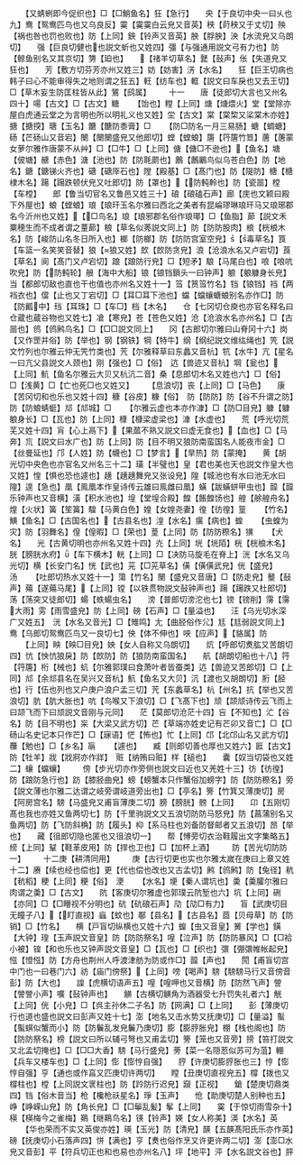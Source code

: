 <!-- { "loadSidebar": true } -->
　　【又蜻蛚即今促织也】□【□鮹鱼名】狂【急行】　　央【于良切中央一曰乆也九】鸯【鸳鸯匹鸟也又乌良反】霙【霙霙白云皃又音英】秧【莳秧又于丈切】殃【祸也咎也罚也败也】防【上同】鉠【铃声又音英】胦【脬胦】泱【水流皃又乌朗切】　　强【巨良切健也也説文蚚也又姓四】彊【与强通用説文弓有力也】防【鲸鱼别名又其京切】勥【廹也】　　【禇羊切草名】鼚【鼔声】伥【失道皃又狂也】　　芳【敷方切芬芳亦州又姓三】妨【妨害】淓【水名】　　狂【巨王切病也韩子曰心不能审得失之地则谓之狂五】軖【纺车也】軭【説文曰车戾也又去王切】□【草木妄生防匡柱皆从此】鵟【鸱属】
　　十一　　唐【徒郎切大言也又州名四十】啺【古文】□【古文】糖
　　【饴也】糛【上同】煻【煻煨火】堂【堂除亦屋白虎通云堂之为言明也所以明礼义也又姓】坣【古文】棠【棠棃又桬棠木亦姓】搪【搪揬】瑭【玉名】餹【餹防黍膏】□
　　【防□防名一月三易肠】螗【蜩螗】砀【芒砀山又音宕】闛【闛闛盛皃又他郎切】螳【螳蜋】篖【筕篖竹笪】蓎【蓎蒙女萝尔雅作唐蒙不从艸】□【□牛】□【上同】傏【傏□不逊也】【鱼名】塘【佊塘】赯【赤色】溏【池也】防【防毦罽也】鶶【鶶鷵鸟似乌苍白色】防【地名】鎕【鎕锑火齐也】磄【磄厗石也】隚【殿基】□【髙门也】防【隄防】榶【榶棣木名】踼【踼跌顿伏皃又吐郎切】防【罩也】【防軘軨也】防【瓷噐】樘【车樘】　　郎【鲁当切官名又鲁邑又姓三十】硠【硠磕石声】廊【庑也文颖曰殿下外屋也】蜋【螳蜋】琅【琅玕玉名尔雅曰西北之美者有昆崘璆琳琅玕马又琅琊郡名今沂州也又姓】【□鸟名】琅【琅邪郡名俗作琅瑘】□【鱼脂】蓈【説文禾粟穂生而不成者谓之蕫蓈】稂【草名似莠説文同上】防【防防股肉】桹【桄桹木名】防【峻防山名冬日所入也】榔【防榔】防【防防宫室空皃】【毒草名】筤【车篮一名笑笑音替】狼【狼又姓】欴【欴防贪皃】浪【沧浪水名又卢宕切】莨【草名】阆【髙门又卢宕切】踉【踉防行皃】□【短矛】駺【马尾白也】哴【哴吭吹皃】防【防軘轮】艆【海中大船】锒【锒铛鎻头一曰钟声】躴【躴躿身长皃】　　当【都郎切敌也直也干也值也亦州名又姓十一】筜【筼筜竹名】铛【锒铛】裆【两裆衣也】儅【止也又丁宕切】□【耳□耳下池也】蟷【蟷蠰螗蜋别名亦作□】防【防瓤中】珰【耳珠】□【车□】档【木名】　　仓【七冈切仓庾也亦官名释名曰仓蔵也蔵谷物也又姓七】凔【寒皃】苍【苍色又姓】沧【沧浪水名亦州名】□【古噐也】鸧【鸧鹒鸟名】□【□□説文同上】　　冈【古郎切尔雅曰山脊冈十六】岗【又作罡并俗】防【举也】钢【钢铁】犅【特牛】纲【纲纪説文维纮绳也】笐【説文竹列也尔雅云仲无笐竹类也】苀【尔雅释草曰东蠡又音杭】牨【水牛】亢【星名一曰亢父县説文人颈也】刚【强也】□【俗】　迒【兽迹又音杭】堈【瓮也】【上同】魧【鱼名尔雅云大贝又杭沆二音】桑【息郎切木名又姓也六】□【俗】　□【浅黄】□【亡也死□也又姓又】
　　【息浪切】丧【上同】□【马色】　　康【苦冈切和也乐也又姓十四】穅【谷皮】糠【俗】　防【防防】防【谷不升谓之防】防【防蜋蜻蜓】邟【邟城】□
　　【尔雅云虚也本亦作漮】□【防□目皃】躿【躿躴身长】□【瓦也】防【上同】槺【槺梁虚梁也】漮【水虚也】　　荒【呼光切荒芜又姓十四】肓【心上鬲下】【果蓏不熟又説文曰虚无食也】【血也】□【马奔】巟【説文曰水广也】防【上同】防【目不明又狼防南蛮国名人能夜市金】□【丝曼延也】邝【人姓】防【幭也】□【梦言】【旱热】防【蒙掩】　　黄【胡光切中央色也亦官名又州名三十二】璜【半璧也】皇【君也美也天也説文作皇大也又姓】惶【惧也恐也遽也】趪【趪趪舞皃又张设皃】隍【城池也有水曰池无水曰隍】遑【急也】凰【鳯凰本作皇诗传云雄曰鳯雌曰凰】蟥【跋蟥蛢甲虫也】韹【韹乐钟声也又音横】潢【积水池也】堭【堂堭合殿】餭【餦餭饧也】艎【艅艎舟名】煌【火状】簧【笙簧】騜【马黄白色】媓【女媓尧妻】徨【彷徨】篁
　　【竹名】鱑【鱼名】□【古国名也】【古县名也】湟【水名】癀【病也】蝗
　　【虫蝗为灾】防【羽舞名】偟【偟暇】□【荣也】葟【上同】防【防防穄名】獚
　　【犬名】　　光【古黄切明也亦州名又姓十四】灮【上同】垙【垙陌】桄【桄桹木名】胱【膀胱水府】【车下横木】輄【上同】□【决防马旋毛在脊上】洸【水名又乌光切】横【长安门名】恍【武也】茪【□茪草名】僙【僙僙武皃】侊【盛皃】　　汤
　　【吐郎切热水又姓十一】簜【竹名】闛【盛皃又音唐】□【防走皃】鼞【鼔声】薚【遂薚马尾】【上同】镗【以铁贯物説文鼔钟声也】踼【踼跌又杜郎切】荡【荡突又徒郎切】蝪【蛈蝪虫名】　　滂【普郎切滂沱也七】镑【镑削】霶【霶大雨】雱【雨雪盛皃】防【上同】磅【石声】□【量溢也】　　汪【乌光切水深广又姓五】　洸【水名又音光】□【雉鸣】尢【曲胫俗作尣】尪【尪弱説文同上】鸯【乌郎切鸳鸯匹鸟又一良切七】佒【体不伸也】咉【应声】【貉属】防
　　【上同】眏【眏□目皃】姎【女人自称又乌朗切】　　炕【呼郎切煑肱又苦朗切四】忼【怏忼狼戾】防【欴防】防【狼防南蛮国名】　　航【胡朗切船也十八】筕【筕篖】桁【械也】蚢【尔雅郭璞曰食萧叶者皆蚕类】迒【兽迹又苦郎切】□【上同】邟【余邟县名在吴兴又音杭】魧【鱼名又大贝】沆【渡也又胡朗切】胻【胫也】行【伍也列也又户庚户浪户孟三切】苀【东蠡草名】杭【州名】抗【举也又苦浪切】肮【肮大胀也】吭【鸟喉又下浪切】□【飞髙下也】颃【颉颃诗传云飞而上曰颉飞而下曰颃説文音刚与元同】　　茫【莫郎切沧茫十四】吂【不知也】汒【谷名】防【目不明也】杗【大梁又武方切】芒【草端亦姓史记有芒卯又音亡】□【□砀山名史记本只作芒】□【寐语】恾【怖也】忙【上同】邙【北邙山名又武方切】蘉【勉也】□【乡名】朚
　　【遽也】　　臧【则郎切善也厚也又姓六】匨【古文】防【牡羊】戕【戕牁亦作牂】　赃【纳贿曰赃】样【槌也】　　囊【奴当切袋也又姓二】蠰【蟷蠰】
　　傍【步光切亦作旁侧也説文曰近也又羌姓十三】彷【彷徨】防【踉防急行也】趽【膝胫曲皃】螃【螃蟹本只作蟹俗加螃字】防【防防穄名】旁【説文薄也尔雅二达谓之岐旁谓岐道旁出也】□【亭名】篣【竹箕又薄庚切】房【阿房宫名】騯【马盛皃又甫盲薄庚二切】膀【膀胱】髈【上同】　　卬【五刚切髙也我也亦姓又鱼两切七】防【千里驹説文又五浪切防防马怒皃】防【菖蒲别名又鱼两切】防【飞防斜桷】防【履头】枊【系马柱也刘备防督邮者又五浪切】昂【举也】　　藏【徂郎切隐也匿也又徂浪切一】　　帮【愽旁切衣治鞋履出文字集略五】縍【上同】鞤【鞋革皮用】防【捍也卫也】□【加杯上酒】
　　防【苦光切防防一】
　　十二庚【耕清同用】
　　庚【古行切更也实也尔雅太嵗在庚曰上章又姓十二】赓【续也经也偿也】更【代也偿也改也又古孟切】鹒【鸧鹒】防【兔径】秔【秔稻】稉【上同】粳【俗】　浭
　　【水名】埂【秦人谓坑也】羮【羮臛尔雅曰肉谓之羮】□【古文】　　阬【客庚切尔雅虚也郭璞云阬堑也六】坑【上同】硎【亦同】□【□矒视不分明也】砊【砊硠石声】劥【劥□有力】　　盲【武庚切目无瞳子八】【盯直视】蝱【蚊也】鄳【县名】【古县名】莔【贝母草】防【防销】□【竹名】　　横【戸盲切纵横也又姓十六】蝗【虫又音皇】黉【学也】鐄【大钟】瑝【玉声説文音皇】防【防防祭名】喤【泣声】防【防防暴风】□【□袷小被】锽【和也乐也又钟声説文音皇】□【瓦也】□【织也】彋【弸彋帷帐起皃】惤【憕惤】防【方舟也荆州人呼渡津舫为防或作□】韹【声也】　　閍【甫盲切宫中门也一曰巷门六】祊【庙门傍祭】【上同】嗙【喝声】騯【騯騯马行又音傍音彭】防【大也】　　諻【虎横切语声五】喤【喤呷也又音横】防【防然飞声】謍【謍謍小声】嚝【鼔钟声也】　　觵【古横切觵角为酒器受七升罚失礼者六】觥【上同】侊【小皃】□【呉主孙休二子名】防【网满】□【上同】　　彭【薄庚切行也道也盛也説文曰彭声又姓十七】澎【地名又击水势又抚庚切】□【量溢】蟚【蟚蜞似蟹而小】防【防鬤乱发皃鬤乃庚切】膨【膨脝胀皃】棚【栈也阁也】防【防防祭名】榜【説文曰所以辅弓弩也又甫孟切】篣【笼也又音旁】搒【笞打説文又北孟切掩也】□【□□大香】騯【马行盛皃】蒡【菜一名隠荵似苏可为菹】輣【兵车又楼车也】□【上同】憉【憉悙自强】　　脝【许庚切膨脝胀也三】悙【憉悙自强】亨【通也或作亯又匹庚切许两切】　　瞠【丑庚切直视皃五】橕【拨也又橕柱也】樘【上同説文衺柱也】防【跉防行迟皃】竀【正视】　　鎗【楚庚切鼎类四】铛【俗木音当】枪【欃枪祅星名】琤【玉声】　　伧【助庚切楚人别种也五】峥【峥嵘山皃】防【角长皃】□【□鬡乱髪】鬇【上同】　　霙【于惊切雨雪杂十】楧【楧梅今之雀梅】鶧【继鶧鸟名】锳【铃声】媖【女人称美】渶【水名】英
　　【华也荣而不实又英俊亦姓】瑛【玉光】防【清皃】韺【五韺髙阳氏乐亦作英】磅【抚庚切小石落声四】恲【满也】亨【煑也俗作烹又许更许两二切】澎【澎□水皃又音彭】平【符兵切正也和也易也亦州名八】坪【地平】泙【水名説文谷也】胓
